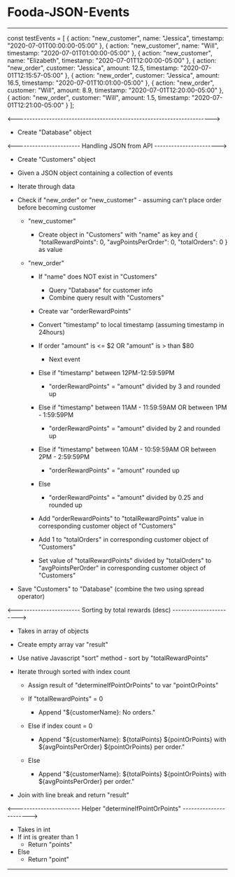 # Fooda-JSON-Events
************************************************************************************* 

const testEvents = [
  {
    action: "new_customer",
    name: "Jessica",
    timestamp: "2020-07-01T00:00:00-05:00"
  },
  {
    action: "new_customer",
    name: "Will",
    timestamp: "2020-07-01T01:00:00-05:00"
  },
  {
    action: "new_customer",
    name: "Elizabeth", 
    timestamp: "2020-07-01T12:00:00-05:00"
  },
  {
    action: "new_order", 
    customer: "Jessica",
    amount: 12.5, 
    timestamp: "2020-07-01T12:15:57-05:00"
  },
  {
    action: "new_order", 
    customer: "Jessica", 
    amount: 16.5, 
    timestamp: "2020-07-01T10:01:00-05:00"
  },
  {
    action: "new_order", 
    customer: "Will", 
    amount: 8.9, 
    timestamp: "2020-07-01T12:20:00-05:00"
  },
  {
    action: "new_order", 
    customer: "Will", 
    amount: 1.5, 
    timestamp: "2020-07-01T12:21:00-05:00"
  }
];


<---------------------------------------------------------------------->

- Create "Database" object

<----------------------- Handling JSON from API ----------------------->

- Create "Customers" object
- Given a JSON object containing a collection of events
- Iterate through data
- Check if "new_order" or "new_customer" - assuming can't place order before becoming customer

  - "new_customer"
    - Create object in "Customers" with "name" as key and { "totalRewardPoints": 0, "avgPointsPerOrder": 0, "totalOrders": 0 } as value

  - "new_order" 
    - If "name" does NOT exist in "Customers"
      - Query "Database" for customer info
      - Combine query result with "Customers"

    - Create var "orderRewardPoints"
    - Convert "timestamp" to local timestamp (assuming timestamp in 24hours)

    - If order "amount" is <= $2 OR "amount" is > than $80
        - Next event

    - Else if "timestamp" between 12PM-12:59:59PM 
        - "orderRewardPoints" = "amount" divided by 3 and rounded up

    - Else if "timestamp" between 11AM - 11:59:59AM OR between 1PM - 1:59:59PM
        - "orderRewardPoints" = "amount" divided by 2 and rounded up

    - Else if "timestamp" between 10AM - 10:59:59AM OR between 2PM - 2:59:59PM
        - "orderRewardPoints" = "amount" rounded up

    - Else
        - "orderRewardPoints" = "amount" divided by 0.25 and rounded up

    - Add "orderRewardPoints" to "totalRewardPoints" value in corresponding customer object of "Customers"
    
    - Add 1 to "totalOrders" in corresponding customer object of "Customers"

    - Set value of "totalRewardPoints" divided by "totalOrders" to "avgPointsPerOrder" in corresponding customer object of "Customers"

- Save "Customers" to "Database" (combine the two using spread operator)


<----------------------- Sorting by total rewards (desc) ----------------------->

- Takes in array of objects
- Create empty array var "result"
- Use native Javascript "sort" method - sort by "totalRewardPoints"
- Iterate through sorted with index count
  - Assign result of "determineIfPointOrPoints" to var "pointOrPoints"

  - If "totalRewardPoints" = 0
    - Append "${customerName}: No orders."
  - Else if index count = 0
    - Append "${customerName}: ${totalPoints} ${pointOrPoints} with ${avgPointsPerOrder} ${pointOrPoints} per order."
  - Else
    - Append "${customerName}: ${totalPoints} ${pointOrPoints} with ${avgPointsPerOrder} per order."

- Join with line break and return "result"


<----------------------- Helper "determineIfPointOrPoints" ----------------------->

- Takes in int
- If int is greater than 1
  - Return "points"
- Else
  - Return "point"
  
***************************************************************************************